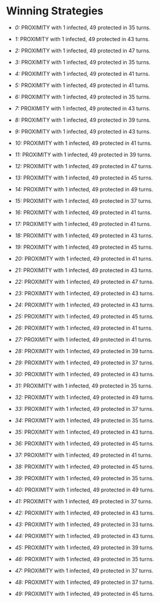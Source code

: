 # Winning Strategies

* _0:_ PROXIMITY with 1 infected, 49 protected in 35 turns.


* _1:_ PROXIMITY with 1 infected, 49 protected in 43 turns.


* _2:_ PROXIMITY with 1 infected, 49 protected in 47 turns.


* _3:_ PROXIMITY with 1 infected, 49 protected in 35 turns.


* _4:_ PROXIMITY with 1 infected, 49 protected in 41 turns.


* _5:_ PROXIMITY with 1 infected, 49 protected in 41 turns.


* _6:_ PROXIMITY with 1 infected, 49 protected in 35 turns.


* _7:_ PROXIMITY with 1 infected, 49 protected in 43 turns.


* _8:_ PROXIMITY with 1 infected, 49 protected in 39 turns.


* _9:_ PROXIMITY with 1 infected, 49 protected in 43 turns.


* _10:_ PROXIMITY with 1 infected, 49 protected in 41 turns.


* _11:_ PROXIMITY with 1 infected, 49 protected in 39 turns.


* _12:_ PROXIMITY with 1 infected, 49 protected in 47 turns.


* _13:_ PROXIMITY with 1 infected, 49 protected in 45 turns.


* _14:_ PROXIMITY with 1 infected, 49 protected in 49 turns.


* _15:_ PROXIMITY with 1 infected, 49 protected in 37 turns.


* _16:_ PROXIMITY with 1 infected, 49 protected in 41 turns.


* _17:_ PROXIMITY with 1 infected, 49 protected in 41 turns.


* _18:_ PROXIMITY with 1 infected, 49 protected in 43 turns.


* _19:_ PROXIMITY with 1 infected, 49 protected in 45 turns.


* _20:_ PROXIMITY with 1 infected, 49 protected in 41 turns.


* _21:_ PROXIMITY with 1 infected, 49 protected in 43 turns.


* _22:_ PROXIMITY with 1 infected, 49 protected in 47 turns.


* _23:_ PROXIMITY with 1 infected, 49 protected in 43 turns.


* _24:_ PROXIMITY with 1 infected, 49 protected in 43 turns.


* _25:_ PROXIMITY with 1 infected, 49 protected in 45 turns.


* _26:_ PROXIMITY with 1 infected, 49 protected in 41 turns.


* _27:_ PROXIMITY with 1 infected, 49 protected in 41 turns.


* _28:_ PROXIMITY with 1 infected, 49 protected in 39 turns.


* _29:_ PROXIMITY with 1 infected, 49 protected in 37 turns.


* _30:_ PROXIMITY with 1 infected, 49 protected in 43 turns.


* _31:_ PROXIMITY with 1 infected, 49 protected in 35 turns.


* _32:_ PROXIMITY with 1 infected, 49 protected in 49 turns.


* _33:_ PROXIMITY with 1 infected, 49 protected in 37 turns.


* _34:_ PROXIMITY with 1 infected, 49 protected in 35 turns.


* _35:_ PROXIMITY with 1 infected, 49 protected in 43 turns.


* _36:_ PROXIMITY with 1 infected, 49 protected in 45 turns.


* _37:_ PROXIMITY with 1 infected, 49 protected in 41 turns.


* _38:_ PROXIMITY with 1 infected, 49 protected in 45 turns.


* _39:_ PROXIMITY with 1 infected, 49 protected in 35 turns.


* _40:_ PROXIMITY with 1 infected, 49 protected in 49 turns.


* _41:_ PROXIMITY with 1 infected, 49 protected in 37 turns.


* _42:_ PROXIMITY with 1 infected, 49 protected in 43 turns.


* _43:_ PROXIMITY with 1 infected, 49 protected in 33 turns.


* _44:_ PROXIMITY with 1 infected, 49 protected in 43 turns.


* _45:_ PROXIMITY with 1 infected, 49 protected in 39 turns.


* _46:_ PROXIMITY with 1 infected, 49 protected in 35 turns.


* _47:_ PROXIMITY with 1 infected, 49 protected in 37 turns.


* _48:_ PROXIMITY with 1 infected, 49 protected in 37 turns.


* _49:_ PROXIMITY with 1 infected, 49 protected in 45 turns.


